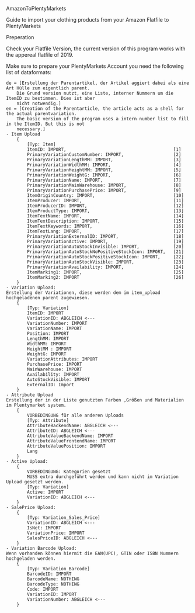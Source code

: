 AmazonToPlentyMarkets

Guide to import your clothing products from your Amazon Flatfile to PlentyMarkets

Preperation

Check your Flatfile Version, the current version of this program works with the appereal flatfile of 2019.

Make sure to prepare your PlentyMarkets Account you need the following list of dataformats:

	de = [Erstellung der Parentartikel, der Artikel aggiert dabei als eine Art Hülle zum eigentlich parent.
		Die Grund version nutzt, eine Liste, interner Nummern um die ItemID zu bestimmen. Dies ist aber 
		nicht notwendig.]
	en = [Creation of the Parentarticle, the article acts as a shell for the actual parentvariation.
		The basic version of the program uses a intern number list to fill in the ItemID. But this is not
		necessary.]
	- Item Upload
		{
			[Typ: Item]
			ItemID: IMPORT,											[1]
			PrimaryVariationCustomNumber: IMPORT,					[2]
            PrimaryVariationLengthMM: IMPORT,						[3]
            PrimaryVariationWidthMM: IMPORT,						[4]
            PrimaryVariationHeightMM: IMPORT,						[5] 
            PrimaryVariationWeightG: IMPORT,						[6]
            PrimaryVariationName: IMPORT, 							[7]
            PrimaryVariationMainWarehouse: IMPORT,					[8]
            PrimaryVariationPurchasePrice: IMPORT,					[9] 
            ItemOriginCountry: IMPORT,								[10]
            ItemProducer: IMPORT,									[11] 
            ItemProducerID: IMPORT,									[12]
            ItemProductType: IMPORT,								[13]
            ItemTextName: IMPORT,									[14] 
            ItemTextDescription: IMPORT,							[15] 
            ItemTextKeywords: IMPORT,								[16]
            ItemTextLang: IMPORT,									[17] 
            PrimaryVariationExternalID: IMPORT,						[18]
            PrimaryVariationActive: IMPORT,							[19]
            PrimaryVariationAutoStockInvisible: IMPORT,				[20]
            PrimaryVariationAutoStockNoPositiveStockIcon: IMPORT,	[21]
            PrimaryVariationAutoStockPositiveStockIcon: IMPORT,		[22]
            PrimaryVariationAutoStockVisible: IMPORT,				[23]
            PrimaryVariationAvailability: IMPORT,					[24]
            ItemMarking1: IMPORT, 									[25]
            ItemMarking2: IMPORT 									[26]
		}
	- Variation Upload:
	Erstellung der Variationen, diese werden dem im item_upload hochgeladenen parent zugewiesen.
		{
			[Typ: Variation]
		 	ItemID: IMPORT
			VariationID: ABGLEICH <---		
			VariationNumber: IMPORT 		
			VariationName: IMPORT
			Position: IMPORT
			LengthMM: IMPORT
			WidthMM: IMPORT
			HeightMM : IMPORT
			WeightG: IMPORT
			VariationAttributes: IMPORT 		
			PurchasePrice: IMPORT 		
			MainWarehouse: IMPORT 		
			Availability: IMPORT 		
			AutoStockVisible: IMPORT
			ExternalID: Import
		}
	- Attribute Upload
	Erstellung der in der Liste genutzten Farben ,Größen und Materialien im Plentymarket system. 
		{
			VORBEDINGUNG für alle anderen Uploads
			[Typ: Attribute]
		 	AttributeBackendName: ABGLEICH <---		
			AttributeID: ABGLEICH <---		
			AttributeValueBackendName: IMPORT		
			AttributeValueFrontendName: IMPORT
			AttributeValuePosition: IMPORT 		
			Lang
		}
	- Active Upload:
		{
			VORBEDINGUNG: Kategorien gesetzt
			MUSS extra durchgeführt werden und kann nicht im Variation Upload gesetzt werden.
			[Typ: Variation]
		 	Active: IMPORT 		
			VariationID: ABGLEICH <---	
		}
	- SalePrice Upload:
		{
			[Typ: Variation_Sales_Price]
		 	VariationID: ABGLEICH <---	 		
			IsNet: IMPORT 		
			VariationPrice: IMPORT 		
			SalesPriceID: ABGLEICH <---	
		}
	- Variation Barcode Upload:
	Wenn vorhanden können hiermit die EAN(UPC), GTIN oder ISBN Nummern hochgeladen werden.
		{
			[Typ: Variation_Barcode]
		 	BarcodeID: IMPORT  		
			BarcodeName: NOTHING  			
			BarcodeType: NOTHING 			
			Code: IMPORT  		
			VariationID: IMPORT  		
			VariationNumber: ABGLEICH <---	
		}